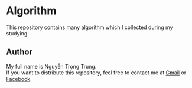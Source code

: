 # Algorithm
This repository contains many algorithm which I collected during my studying.

## Author
My full name is Nguyễn Trọng Trung.<br/>
If you want to distribute this repository, feel free to contact me at [Gmail](trung.nguyen.shotokun@gmail.com) or [Facebook](https://www.facebook.com/TrungShotokun).
